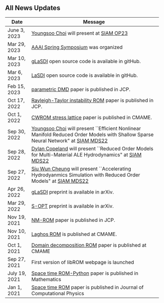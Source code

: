 ## All News Updates

Date         | Message
------------ | -----------------------------------------------------------------
June 3, 2023 | [Youngsoo Choi](https://people.llnl.gov/choi15) will present at [SIAM OP23](https://meetings.siam.org/sess/dsp_talk.cfm?p=127228) 
Mar 29, 2023 | [AAAI Spring Symposium](http://cogsys.org/symposium/discovery-2022/) was organized
Mar 10, 2023 | [gLaSDI](https://github.com/LLNL/gLaSDI) open source code is available in gitHub.
Mar 6, 2023 | [LaSDI](https://github.com/LLNL/LaSDI) open source code is available in gitHub.
Feb 15, 2023 | [parametric DMD](https://www.sciencedirect.com/science/article/pii/S0021999122009159) paper is published in JCP.
Oct 17, 2022 | [Rayleigh-Taylor instability ROM](https://doi.org/10.1016/j.jcp.2022.111655) paper is published in JCP.
Oct 1, 2022 | [CWROM stress lattice](https://www.sciencedirect.com/science/article/abs/pii/S0045782522005266) paper is published in CMAME.
Sep 30, 2022 | [Youngsoo Choi](https://people.llnl.gov/choi15) will present ``Efficient Nonlinear Manifold Reduced Order Models with Shallow Sparse Neural Network" at [SIAM MDS22](https://meetings.siam.org/sess/dsp_talk.cfm?p=122105)
Sep 28, 2022 | [Dylan Copeland](https://people.llnl.gov/copeland11) will present ``Reduced Order Models for Multi-Material ALE Hydrodynamics" at [SIAM MDS22](https://meetings.siam.org/sess/dsp_talk.cfm?p=122871)
Sep 27, 2022 | [Siu Wun Cheung](https://people.llnl.gov/cheung26) will present ``Accelerating Hydrodyanmics Simulation with Reduced Order Models" at [SIAM MDS22](https://meetings.siam.org/sess/dsp_talk.cfm?p=122518)
Apr 26, 2022 | [gLaSDI](https://arxiv.org/pdf/2204.12005.pdf) preprint is available in arXiv.
Mar 29, 2022 | [S-OPT](https://arxiv.org/pdf/2203.16494.pdf) preprint is available in arXiv.
Nov 19, 2021 | [NM-ROM](https://www.sciencedirect.com/science/article/pii/S0021999121007361) paper is published in JCP.
Nov 10, 2021 | [Laghos ROM](https://www.sciencedirect.com/science/article/pii/S0045782521005739) is published at CMAME. 
Oct 1, 2021  | [Domain decomposition ROM](https://www.sciencedirect.com/science/article/pii/S0045782521003285) paper is published at CMAME
Sep 27, 2021 | First version of libROM webpage is launched
July 19, 2021| [Space time ROM-Python](https://www.mdpi.com/2227-7390/9/14/1690) paper is published in Mathematics
Jan 1, 2021  | [Space time ROM](https://doi.org/10.1016/j.jcp.2020.109845) paper is published in Journal of Computational Physics
